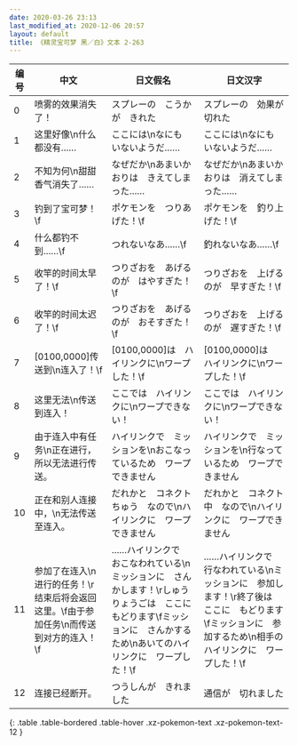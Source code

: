 ```yaml
---
date: 2020-03-26 23:13
last_modified_at: 2020-12-06 20:57
layout: default
title: 《精灵宝可梦 黑／白》文本 2-263
---
```

| 编号 | 中文 | 日文假名 | 日文汉字 |
| ---- | ---- | ---- | --- |
| 0 | 喷雾的效果消失了！ | スプレーの　こうかが　きれた | スプレーの　効果が　切れた |
| 1 | 这里好像\n什么都没有…… | ここには\nなにも　いないようだ…… | ここには\nなにも　いないようだ…… |
| 2 | 不知为何\n甜甜香气消失了…… | なぜだか\nあまいかおりは　きえてしまった…… | なぜだか\nあまいかおりは　消えてしまった…… |
| 3 | 钓到了宝可梦！\f | ポケモンを　つりあげた！\f | ポケモンを　釣り上げた！\f |
| 4 | 什么都钓不到……\f | つれないなあ……\f | 釣れないなあ……\f |
| 5 | 收竿的时间太早了！\f | つりざおを　あげるのが　はやすぎた！\f | つりざおを　上げるのが　早すぎた！\f |
| 6 | 收竿的时间太迟了！\f | つりざおを　あげるのが　おそすぎた！\f | つりざおを　上げるのが　遅すぎた！\f |
| 7 | [0100,0000]传送到\n连入了！\f | [0100,0000]は　ハイリンクに\nワープした！\f | [0100,0000]は　ハイリンクに\nワープした！\f |
| 8 | 这里无法\n传送到连入！ | ここでは　ハイリンクに\nワープできない！ | ここでは　ハイリンクに\nワープできない！ |
| 9 | 由于连入中有任务\n正在进行，所以无法进行传送。 | ハイリンクで　ミッションを\nおこなっているため　ワープできません | ハイリンクで　ミッションを\n行なっているため　ワープできません |
| 10 | 正在和别人连接中，\n无法传送至连入。 | だれかと　コネクトちゅう　なので\nハイリンクに　ワープできません | だれかと　コネクト中　なので\nハイリンクに　ワープできません |
| 11 | 参加了在连入\n进行的任务！\r结束后将会返回这里。\f由于参加任务\n而传送到对方的连入！\f | ……ハイリンクで　おこなわれている\nミッションに　さんかします！\rしゅうりょうごは　ここに　もどります\fミッションに　さんかするため\nあいてのハイリンクに　ワープした！\f | ……ハイリンクで　行なわれている\nミッションに　参加します！\r終了後は　ここに　もどります\fミッションに　参加するため\n相手のハイリンクに　ワープした！\f |
| 12 | 连接已经断开。 | つうしんが　きれました | 通信が　切れました |
{: .table .table-bordered .table-hover .xz-pokemon-text .xz-pokemon-text-12 }